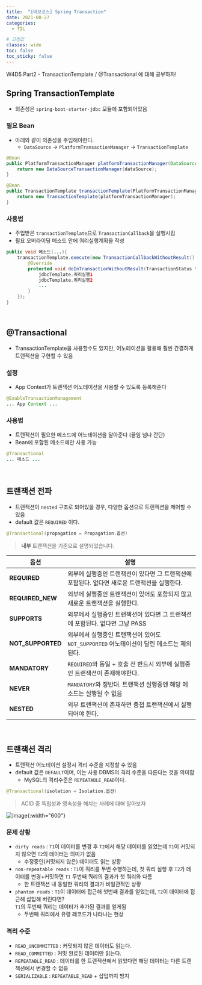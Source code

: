 ```yaml
---
title:  "[데브코스] Spring Transaction"
date: 2021-08-27
categories: 
  - TIL

# 고정값
classes: wide
toc: false
toc_sticky: false
---
```


W4D5 Part2 - TransactionTemplate / @Transactional 에 대해 공부하자!


## Spring TransactionTemplate

- 의존성은 `spring-boot-starter-jdbc` 모듈에 포함되어있음

### 필요 Bean

- 아래와 같이 의존성을 주입해야한다.
	- `DataSource` -> `PlatformTransactionManager` -> `TransactionTemplate`

```java
@Bean
public PlatformTransactionManager platformTransactionManager(DataSource dataSource) {
    return new DataSourceTransactionManager(dataSource);
}

@Bean
public TransactionTemplate transactionTemplate(PlatformTransactionManager platformTransactionManager) {
    return new TransactionTemplate(platformTransactionManager);
}
```

### 사용법

- 주입받은 `transactionTemplate`으로 `TransactionCallback`을 실행시킴
- 필요 오버라이딩 메소드 안에 쿼리실행계획을 작성

```java
public void 메소드(...){
    transactionTemplate.execute(new TransactionCallbackWithoutResult() {
        @Override
        protected void doInTransactionWithoutResult(TransactionStatus transactionStatus) {
			jdbcTemplate.쿼리실행1
			jdbcTemplate.쿼리실행2
			...
        }
    });
}
```

<br>

## @Transactional

- TransactionTemplate을 사용할수도 있지만, 어노테이션을 활용해 훨씬 간결하게 트랜잭션을 구현할 수 있음

### 설정

- App Context가 트랜잭션 어노테이션을 사용할 수 있도록 등록해준다

```java
@EnableTransactionManagement
... App Context ...
```
### 사용법

- 트랜잭션이 필요한 메소드에 어노테이션을 달아준다 (끝임 넘나 간단)
- Bean에 포함된 메소드에만 사용 가능

```java
@Transactional
... 메소드 ...
```

<br>

## 트랜잭션 전파

- 트랜잭션이 `nested` 구조로 되어있을 경우, 다양한 옵션으로 트랜잭션을 제어할 수 있음
- default 값은 `REQUIRED` 이다.

```java
@Transactional(propagation = Propagation.옵션)
```

> **내부** 트랜잭션을 기준으로 설명되었습니다.

|옵션|설명|
|---|---|
|**REQUIRED**|외부에 실행중인 트랜잭션이 있다면 그 트랜잭션에 포함된다. 없다면 새로운 트랜잭션을 실행한다.|
|**REQUIRED_NEW**|외부에 실행중인 트랜잭션이 있어도 포함되지 않고 새로운 트랜잭션을 실행한다.|
|**SUPPORTS**|외부에서 실행중인 트랜잭션이 있다면 그 트랜잭션에 포함된다. 없다면 그냥 PASS|
|**NOT_SUPPORTED**|외부에서 실행중인 트랜잭션이 있어도 `NOT_SUPPORTED` 어노테이션이 달린 메소드는 제외된다.|
|**MANDATORY**|`REQUIRED`와 동일 + 호출 전 반드시 외부에 실행중인 트랜잭션이 존재해야한다.|
|**NEVER**|`MANDATORY`와 정반대. 트랜잭션 실행중엔 해당 메소드는 실행될 수 없음|
|**NESTED**|외부 트랜잭션이 존재하면 중첩 트랜잭션에서 실행되어야 한다.|

<br>

## 트랜잭션 격리

- 트랜잭션 어노테이션 설정시 격리 수준을 지정할 수 있음
- default 값은 `DEFAULT`이며, 이는 사용 DBMS의 격리 수준을 따른다는 것을 의미함
    - MySQL의 격리수준은 `REPEATABLE_READ`이다.

```java
@Transactional(isolation = Isolation.옵션)
```


> ACID 중 독립성과 영속성을 해치는 사례에 대해 알아보자

![image](https://user-images.githubusercontent.com/71180414/131245601-e5a6b73a-ae7d-47d6-a51a-3782d77776b5.png){:width="600"}

### 문제 상황

- `dirty reads` : `T1`이 데이터를 변경 후 `T2`에서 해당 데이터를 읽었는데 `T1`이 커밋되지 않으면 `T2`의 데이터는 의미가 없음
    - 수정중인(커밋되지 않은) 데이터도 읽는 상황
- `non-repeatable reads` : `T1`이 쿼리를 두번 수행하는데, 첫 쿼리 실행 후 `T2`가 데이터를 변경+커밋하면 `T1` 두번째 쿼리의 결과가 첫 쿼리와 다름
    - 한 트랜잭션 내 동일한 쿼리의 결과가 비일관적인 상황
- `phantom reads` : `T1`이 데이터에 접근해 첫번째 결과를 얻었는데, `T2`이 데이터에 접근해 삽입해 버린다면?<br> `T1`의 두번째 쿼리는 데이터가 추가된 결과를 얻게됨
    - 두번째 쿼리에서 유령 레코드가 나타나는 현상

### 격리 수준

- `READ_UNCOMMITTED` : 커밋되지 않은 데이터도 읽는다.
- `READ_COMMITTED` : 커밋 완료된 데이터만 읽는다.
- `REPEATABLE_READ` : 데이터를 한 트랜잭션에서 읽었다면 해당 데이터는 다른 트랜잭션에서 변경할 수 없음
- `SERIALIZABLE` : `REPEATABLE_READ` + 삽입까지 방지

